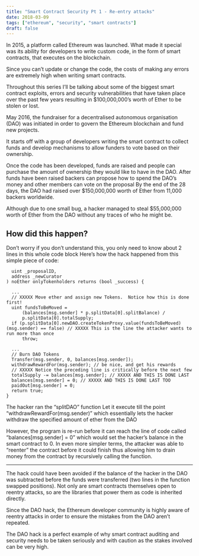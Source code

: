```yaml
---
title: "Smart Contract Security Pt 1 - Re-entry attacks"
date: 2018-03-09
tags: ["ethereum", "security", "smart contracts"]
draft: false
---
```


In 2015, a platform called Ethereum was launched. What made it special was its ability for developers to write custom code, in the form of smart contracts, that executes on the blockchain.

Since you can’t update or change the code, the costs of making any errors are extremely high when writing smart contracts.

Throughout this series I’ll be talking about some of the biggest smart contract exploits, errors and security vulnerabilities that have taken place over the past few years resulting in $100,000,000’s worth of Ether to be stolen or lost.

May 2016, the fundraiser for a decentralised autonomous organisation (DAO) was initiated in order to govern the Ethereum blockchain and fund new projects.

It starts off with a group of developers writing the smart contract to collect funds and develop mechanisms to allow funders to vote based on their ownership.

Once the code has been developed, funds are raised and people can purchase the amount of ownership they would like to have in the DAO.
After funds have been raised backers can propose how to spend the DAO’s money and other members can vote on the proposal
By the end of the 28 days, the DAO had raised over $150,000,000 worth of Ether from 11,000 backers worldwide.

Although due to one small bug, a hacker managed to steal $55,000,000 worth of Ether from the DAO without any traces of who he might be.

## How did this happen?

Don’t worry if you don’t understand this, you only need to know about 2 lines in this whole code block
Here’s how the hack happened from this simple piece of code:

```function splitDAO(
  uint _proposalID,
  address _newCurator
) noEther onlyTokenholders returns (bool _success) {

  ...
  // XXXXX Move ether and assign new Tokens.  Notice how this is done first!
  uint fundsToBeMoved =
      (balances[msg.sender] * p.splitData[0].splitBalance) /
      p.splitData[0].totalSupply;
  if (p.splitData[0].newDAO.createTokenProxy.value(fundsToBeMoved)(msg.sender) == false) // XXXXX This is the line the attacker wants to run more than once
      throw;

  ...
  // Burn DAO Tokens
  Transfer(msg.sender, 0, balances[msg.sender]);
  withdrawRewardFor(msg.sender); // be nice, and get his rewards
  // XXXXX Notice the preceding line is critically before the next few
  totalSupply -= balances[msg.sender]; // XXXXX AND THIS IS DONE LAST
  balances[msg.sender] = 0; // XXXXX AND THIS IS DONE LAST TOO
  paidOut[msg.sender] = 0;
  return true;
}

```

The hacker ran the “splitDAO” function
Let it execute till the point “withdrawRewardFor(msg.sender)” which essentially lets the hacker withdraw the specified amount of ether from the DAO

However, the program is re-run before it can reach the line of code called “balances[msg.sender] = 0” which would set the hacker’s balance in the smart contract to 0.
In even more simpler terms, the attacker was able to “reenter” the contract before it could finish thus allowing him to drain money from the contract by recursively calling the function.

---

The hack could have been avoided if the balance of the hacker in the DAO was subtracted before the funds were transferred (two lines in the function swapped positions). Not only are smart contracts themselves open to reentry attacks, so are the libraries that power them as code is inherited directly.

Since the DAO hack, the Ethereum developer community is highly aware of reentry attacks in order to ensure the mistakes from the DAO aren’t repeated.

The DAO hack is a perfect example of why smart contract auditing and security needs to be taken seriously and with caution as the stakes involved can be very high.